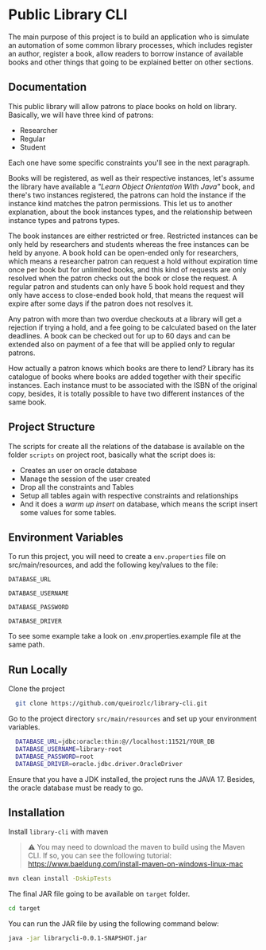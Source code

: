 
# Public Library CLI

The main purpose of this project is to build an application who is simulate an automation of some common library processes, which includes register an author, register a book, allow readers to borrow instance of available books and other things that going to be explained better on other sections.


## Documentation

This public library will allow patrons to place books on hold on library. Basically, we will have three kind of patrons:

- Researcher
- Regular
- Student

Each one have some specific constraints you'll see in the next paragraph.

Books will be registered, as well as their respective instances, let's assume the library have available a _"Learn Object Orientation With Java"_ book, and there's two instances registered, the patrons can hold the instance if the instance kind matches the patron permissions. This let us to another explanation, about the book instances types, and the relationship between instance types and patrons types.

The book instances are either restricted or free. Restricted instances can be only held by researchers and students whereas the free instances can be held by anyone. A book hold can be open-ended only for researchers, which means a researcher patron can request a hold without expiration time once per book but for unlimited books, and this kind of requests are only resolved when the patron checks out the book or close the request. A regular patron and students can only have 5 book hold request and they only have access to close-ended book hold, that means the request will expire after some days if the patron does not resolves it.

Any patron with more than two overdue checkouts at a library will get a rejection if trying a hold, and a fee going to be calculated based on the later deadlines. A book can be checked out for up to 60 days and can be extended also on payment of a fee that will be applied only to regular patrons.

How actually a patron knows which books are there to lend? Library has its catalogue of books where books are added together with their specific instances. Each instance must to be associated with the ISBN of the original copy, besides, it is totally possible to have two different instances of the same book.

## Project Structure

The scripts for create all the relations of the database is available on the folder `scripts` on project root, basically what the script does is:

- Creates an user on oracle database
- Manage the session of the user created
- Drop all the constraints and Tables
- Setup all tables again with respective constraints and relationships
- And it does a _warm up insert_ on database, which means the script insert some values for some tables.

## Environment Variables

To run this project, you will need to create a `env.properties` file on src/main/resources, and add the following key/values to the file:

`DATABASE_URL`

`DATABASE_USERNAME`

`DATABASE_PASSWORD`

`DATABASE_DRIVER`

To see some example take a look on .env.properties.example file at the same path.


## Run Locally

Clone the project

```bash
  git clone https://github.com/queirozlc/library-cli.git
```

Go to the project directory `src/main/resources` and set up your environment variables.

```bash
  DATABASE_URL=jdbc:oracle:thin:@//localhost:11521/YOUR_DB
  DATABASE_USERNAME=library-root
  DATABASE_PASSWORD=root
  DATABASE_DRIVER=oracle.jdbc.driver.OracleDriver
```

Ensure that you have a JDK installed, the project runs the JAVA 17. Besides, the oracle database must be ready to go.

## Installation

Install `library-cli` with maven

> ⚠️ You may need to download the maven to build using the Maven CLI. If so, you can see the following tutorial: https://www.baeldung.com/install-maven-on-windows-linux-mac

```bash
mvn clean install -DskipTests
```
The final JAR file going to be available on `target` folder.

```bash
cd target
```

You can run the JAR file by using the following command below:

```bash
java -jar librarycli-0.0.1-SNAPSHOT.jar
```
